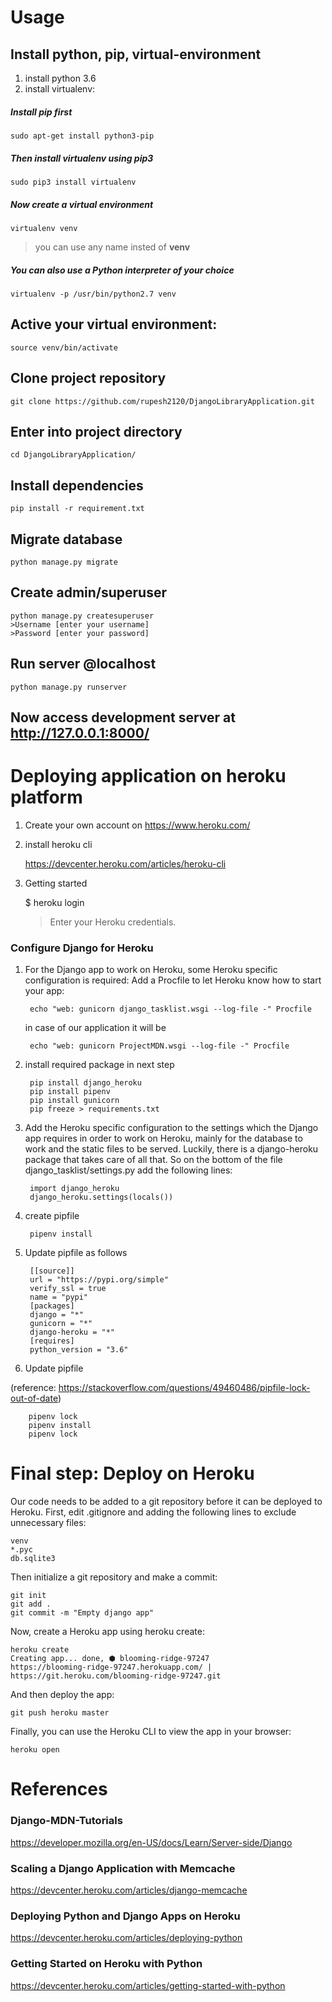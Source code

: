 # Usage 

## Install python, pip, virtual-environment

1. install python 3.6
2. install virtualenv:

##### Install **pip** first

    sudo apt-get install python3-pip

##### Then install **virtualenv** using pip3

    sudo pip3 install virtualenv 

##### Now create a virtual environment 

    virtualenv venv 

>you can use any name insted of **venv**

##### You can also use a Python interpreter of your choice

    virtualenv -p /usr/bin/python2.7 venv
  
## Active your virtual environment:    
    
    source venv/bin/activate

## Clone project repository

    git clone https://github.com/rupesh2120/DjangoLibraryApplication.git

## Enter into project directory

    cd DjangoLibraryApplication/

## Install dependencies

    pip install -r requirement.txt 

## Migrate database

    python manage.py migrate

## Create admin/superuser

    python manage.py createsuperuser
    >Username [enter your username]
    >Password [enter your password]

## Run server @localhost

    python manage.py runserver

## Now access development server at http://127.0.0.1:8000/




# Deploying application on heroku platform

1. Create your own account on https://www.heroku.com/
2. install heroku cli 

    https://devcenter.heroku.com/articles/heroku-cli
3. Getting started 

    $ heroku login
    >Enter your Heroku credentials.

### Configure Django for Heroku

1. For the Django app to work on Heroku, some Heroku specific configuration is required:
Add a Procfile to let Heroku know how to start your app:

        echo "web: gunicorn django_tasklist.wsgi --log-file -" Procfile

    in case of our application it will be

        echo "web: gunicorn ProjectMDN.wsgi --log-file -" Procfile


2. install required package in next step 

        pip install django_heroku
        pip install pipenv
        pip install gunicorn
        pip freeze > requirements.txt
        


3. Add the Heroku specific configuration to the settings which the Django app requires in order to work on Heroku, mainly for the database to work and the static files to be served. Luckily, there is a django-heroku package that takes care of all that. So on the bottom of the file django_tasklist/settings.py add the following lines:

        import django_heroku
        django_heroku.settings(locals())



4. create pipfile

        pipenv install

5. Update pipfile as follows

        [[source]]
        url = "https://pypi.org/simple"
        verify_ssl = true
        name = "pypi"
        [packages]
        django = "*"
        gunicorn = "*"
        django-heroku = "*"
        [requires]
        python_version = "3.6"

6. Update pipfile 

  (reference: https://stackoverflow.com/questions/49460486/pipfile-lock-out-of-date)

        pipenv lock
        pipenv install
        pipenv lock




# Final step: Deploy on Heroku

Our code needs to be added to a git repository before it can be deployed to Heroku. First, edit .gitignore and adding the following lines to exclude unnecessary files:

    venv
    *.pyc
    db.sqlite3

Then initialize a git repository and make a commit:

    git init
    git add .
    git commit -m "Empty django app"

Now, create a Heroku app using heroku create:

    heroku create
    Creating app... done, ⬢ blooming-ridge-97247
    https://blooming-ridge-97247.herokuapp.com/ | 
    https://git.heroku.com/blooming-ridge-97247.git

And then deploy the app:

    git push heroku master

Finally, you can use the Heroku CLI to view the app in your browser:

    heroku open


# References

### Django-MDN-Tutorials
https://developer.mozilla.org/en-US/docs/Learn/Server-side/Django


### Scaling a Django Application with Memcache

https://devcenter.heroku.com/articles/django-memcache

### Deploying Python and Django Apps on Heroku

https://devcenter.heroku.com/articles/deploying-python

### Getting Started on Heroku with Python

https://devcenter.heroku.com/articles/getting-started-with-python
  
